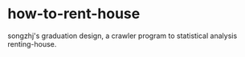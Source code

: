 # how-to-rent-house
songzhj's graduation design, a crawler program to statistical analysis renting-house.
